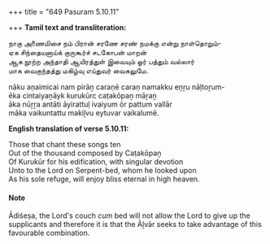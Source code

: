 +++
title = "649 Pasuram 5.10.11"

+++
**Tamil text and transliteration:**

நாகு அணைமிசை நம் பிரான் சரணே சரண் நமக்கு என்று நாள்தொறும்-  
ஏக சிந்தையனாய்க் குருகூர்ச் சடகோபன் மாறன்  
ஆக நூற்ற அந்தாதி ஆயிரத்துள் இவையும் ஓர் பத்தும் வல்லார்  
மாக வைகுந்தத்து மகிழ்வு எய்துவர் வைகலுமே.

nāku aṇaimicai nam pirāṉ caraṇē caraṇ namakku eṉṟu nāḷtoṟum-  
ēka cintaiyaṉāyk kurukūrc caṭakōpaṉ māṟaṉ  
āka nūṟṟa antāti āyirattuḷ ivaiyum ōr pattum vallār  
māka vaikuntattu makiḻvu eytuvar vaikalumē.

**English translation of verse 5.10.11:**

Those that chant these songs ten  
Out of the thousand composed by Caṭakōpaṉ  
Of Kurukūr for his edification, with singular devotion  
Unto to the Lord on Serpent-bed, whom he looked upon  
As his sole refuge, will enjoy bliss eternal in high heaven.

#### Note

Ādiśeṣa, the Lord's couch *cum* bed will not allow the Lord to give up the supplicants and therefore it is that the Āḻvār seeks to take advantage of this favourable combination.


